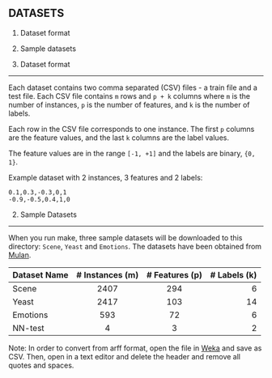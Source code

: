 DATASETS
--------

1. Dataset format
2. Sample datasets

1. Dataset format
------------------

Each dataset contains two comma separated (CSV) files - a train file and a test file.
Each CSV file contains `m` rows and `p + k` columns where `m` is the number of
instances, `p` is the number of features, and `k` is the number of labels.

Each row in the CSV file corresponds to one instance. The first `p` columns are
the feature values, and the last `k` columns are the label values.

The feature values are in the range `[-1, +1]` and the labels are binary, `{0, 1}`.

Example dataset with 2 instances, 3 features and 2 labels:

    0.1,0.3,-0.3,0,1
    -0.9,-0.5,0.4,1,0


2. Sample Datasets
------------------

When you run make, three sample datasets will be downloaded to this directory: `Scene`, `Yeast` and `Emotions`.
The datasets have been obtained from [Mulan](http://mulan.sourceforge.net/datasets.html).

| Dataset Name     | # Instances (m)      |  # Features (p)   | # Labels (k)   |
|------------------|:--------------------:|:-----------------:|---------------:|
| Scene|2407|294|6
| Yeast|2417|103|14
| Emotions|593|72|6
| NN-test|4|3|2

Note: In order to convert from arff format, open the file in [Weka](http://www.cs.waikato.ac.nz/ml/weka/) and save as
CSV. Then, open in a text editor and delete the header and remove all quotes and
spaces.
